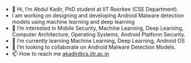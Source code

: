- 👋 Hi, I’m Abdul Kadir, PhD student at IIT Roorkee (CSE Department).
-  I am working on designing and developing Android Malware detection models using machine learning and deep learning
- 👀 I’m interested in Mobile Security, Machine Learning, Deep Learning, Computer Architecture, Operating Systems, Android Platform Security. 
- 🌱 I’m currently learning Machine Learning, Deep Learning, Android OS
- 💞️ I’m looking to collaborate on Android Malware Detection Models. 
- 📫 How to reach me akadir@cs.iitr.ac.in

<!---
abdulkadirmitnic/abdulkadirmitnic is a ✨ special ✨ repository because its `README.md` (this file) appears on your GitHub profile.
You can click the Preview link to take a look at your changes.
--->
